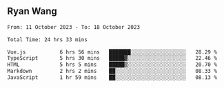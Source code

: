 ## Ryan Wang

<!--START_SECTION:waka-->

```txt
From: 11 October 2023 - To: 18 October 2023

Total Time: 24 hrs 33 mins

Vue.js           6 hrs 56 mins   ███████░░░░░░░░░░░░░░░░░░   28.29 %
TypeScript       5 hrs 30 mins   █████▓░░░░░░░░░░░░░░░░░░░   22.46 %
HTML             5 hrs 5 mins    █████▒░░░░░░░░░░░░░░░░░░░   20.70 %
Markdown         2 hrs 2 mins    ██░░░░░░░░░░░░░░░░░░░░░░░   08.33 %
JavaScript       1 hr 59 mins    ██░░░░░░░░░░░░░░░░░░░░░░░   08.13 %
```

<!--END_SECTION:waka-->
